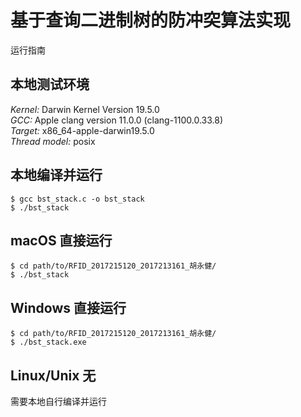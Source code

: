 # 基于查询二进制树的防冲突算法实现
运行指南
## 本地测试环境
*Kernel:* Darwin Kernel Version 19.5.0  
*GCC:* Apple clang version 11.0.0 (clang-1100.0.33.8)  
*Target:* x86_64-apple-darwin19.5.0  
*Thread model:* posix  

## 本地编译并运行
```
$ gcc bst_stack.c -o bst_stack  
$ ./bst_stack 
```

## macOS 直接运行
```
$ cd path/to/RFID_2017215120_2017213161_胡永健/
$ ./bst_stack
```

## Windows 直接运行
```
$ cd path/to/RFID_2017215120_2017213161_胡永健/
$ ./bst_stack.exe
```

## Linux/Unix 无
需要本地自行编译并运行

